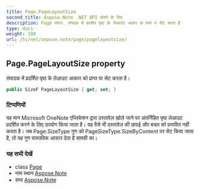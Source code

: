 ```yaml
---
title: Page.PageLayoutSize
second_title: Aspose.Note .NET API संदर्भ के लिए
description: Page संपत्त. संपदक में प्रदर्शत पृष्ठ के लेआउट आकर क प्रप्त य सेट करत है
type: docs
weight: 100
url: /hi/net/aspose.note/page/pagelayoutsize/
---
```

## Page.PageLayoutSize property

संपादक में प्रदर्शित पृष्ठ के लेआउट आकार को प्राप्त या सेट करता है।

```csharp
public SizeF PageLayoutSize { get; set; }
```

### टिप्पणियों

यह मान Microsoft OneNote एप्लिकेशन द्वारा दस्तावेज़ खोले जाने पर अंतर्निहित पृष्ठ लेआउट प्रदर्शित करने के लिए उपयोग किया जाता है। यह वैसे भी दस्तावेज़ की छपाई और बचत को प्रभावित नहीं करता है। जब Page.SizeType गुण को PageSizeType.SizeByContent पर सेट किया जाता है, तो यह गुण वास्तविक आकार देता है सामग्री का।

### यह सभी देखें

* class [Page](../)
* नाम स्थान [Aspose.Note](../../page/)
* सभा [Aspose.Note](../../../)


